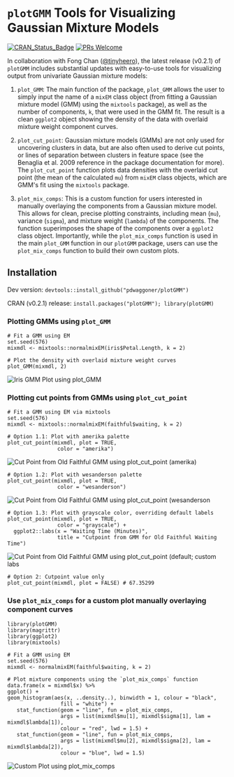 # `plotGMM` Tools for Visualizing Gaussian Mixture Models
[![CRAN_Status_Badge](https://www.r-pkg.org/badges/version/plotGMM)](http://cran.r-project.org/package=plotGMM)
[![PRs Welcome](https://img.shields.io/badge/PRs-welcome-brightgreen.svg?style=plastic)](https://github.com/pdwaggoner/plotGMM/pulls)

In collaboration with Fong Chan ([@tinyheero](https://github.com/tinyheero)), the latest release (v0.2.1) of `plotGMM` includes substantial updates with easy-to-use tools for visualizing output from univariate Gaussian mixture models: 

1. `plot_GMM`: The main function of the package, `plot_GMM` allows the user to simply input the name of a `mixEM` class object (from fitting a Gaussian mixture model (GMM) using the `mixtools` package), as well as the number of components, `k`, that were used in the GMM fit. The result is a clean `ggplot2` object showing the density of the data with overlaid mixture weight component curves.  

2. `plot_cut_point`: Gaussian mixture models (GMMs) are not only used for uncovering clusters in data, but are also often used to derive cut points, or lines of separation between clusters in feature space (see the Benaglia et al. 2009 reference in the package documentation for more). The `plot_cut_point` function plots data densities with the overlaid cut point (the mean of the calculated `mu`) from `mixEM` class objects, which are GMM's fit using the `mixtools` package.

3. `plot_mix_comps`: This is a custom function for users interested in manually overlaying the components from a Gaussian mixture model. This allows for clean, precise plotting constraints, including mean (`mu`), variance (`sigma`), and mixture weight (`lambda`) of the components. The function superimposes the shape of the components over a `ggplot2` class object. Importantly, while the `plot_mix_comps` function is used in the main `plot_GMM` function in our `plotGMM` package, users can use the `plot_mix_comps` function to build their own custom plots.

## Installation

Dev version: `devtools::install_github("pdwaggoner/plotGMM")`

CRAN (v0.2.1) release: `install.packages("plotGMM"); library(plotGMM)`

### Plotting GMMs using `plot_GMM`
```{r }
# Fit a GMM using EM
set.seed(576)
mixmdl <- mixtools::normalmixEM(iris$Petal.Length, k = 2)

# Plot the density with overlaid mixture weight curves
plot_GMM(mixmdl, 2)
```
![Iris GMM Plot using `plot_GMM`](irisD.png)

### Plotting cut points from GMMs using `plot_cut_point`
```{r }
# Fit a GMM using EM via mixtools
set.seed(576)
mixmdl <- mixtools::normalmixEM(faithful$waiting, k = 2)

# Option 1.1: Plot with amerika palette
plot_cut_point(mixmdl, plot = TRUE,
                color = "amerika")
```
![Cut Point from Old Faithful GMM using `plot_cut_point` (amerika)](plotA.png)

```{r }
# Option 1.2: Plot with wesanderson palette
plot_cut_point(mixmdl, plot = TRUE,
                color = "wesanderson")
```
![Cut Point from Old Faithful GMM using `plot_cut_point` (wesanderson](plotW.png)

```{r }
# Option 1.3: Plot with grayscale color, overriding default labels
plot_cut_point(mixmdl, plot = TRUE,
                color = "grayscale") +
  ggplot2::labs(x = "Waiting Time (Minutes)",
                title = "Cutpoint from GMM for Old Faithful Waiting Time")
```
![Cut Point from Old Faithful GMM using `plot_cut_point` (default; custom labs](plotCPD.png)

```{r }
# Option 2: Cutpoint value only
plot_cut_point(mixmdl, plot = FALSE) # 67.35299
```

### Use `plot_mix_comps` for a custom plot manually overlaying component curves
```{r }
library(plotGMM)
library(magrittr)
library(ggplot2)
library(mixtools)

# Fit a GMM using EM
set.seed(576)
mixmdl <- normalmixEM(faithful$waiting, k = 2)

# Plot mixture components using the `plot_mix_comps` function
data.frame(x = mixmdl$x) %>%
ggplot() +
geom_histogram(aes(x, ..density..), binwidth = 1, colour = "black",
                 fill = "white") +
   stat_function(geom = "line", fun = plot_mix_comps,
                 args = list(mixmdl$mu[1], mixmdl$sigma[1], lam = mixmdl$lambda[1]),
                 colour = "red", lwd = 1.5) +
   stat_function(geom = "line", fun = plot_mix_comps,
                 args = list(mixmdl$mu[2], mixmdl$sigma[2], lam = mixmdl$lambda[2]),
                 colour = "blue", lwd = 1.5)
```

![Custom Plot using `plot_mix_comps`](faithful.png)
